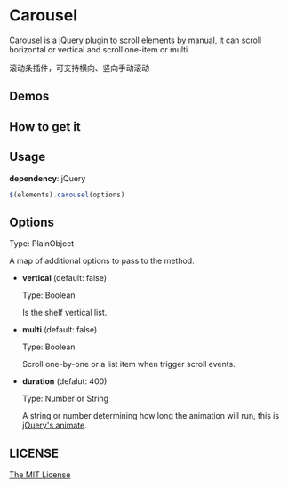 # Carousel

Carousel is a jQuery plugin to scroll elements by manual, it can scroll horizontal or vertical and scroll one-item or multi.

滚动条插件，可支持横向、竖向手动滚动

## Demos

## How to get it

## Usage

**dependency**: jQuery

```javascript
$(elements).carousel(options)
```

## Options

Type: PlainObject

A map of additional options to pass to the method.

* **vertical** (default: false)

    Type: Boolean

    Is the shelf vertical list.

* **multi** (default: false)

    Type: Boolean

    Scroll one-by-one or a list item when trigger scroll events.

* **duration** (defalut: 400)

    Type: Number or String

    A string or number determining how long the animation will run, this is [jQuery's animate](https://api.jquery.com/animate/#animate-properties-duration-easing-complete).

## LICENSE

[The MIT License](https://github.com/lianjilu/carousel/blob/master/LICENSE)
